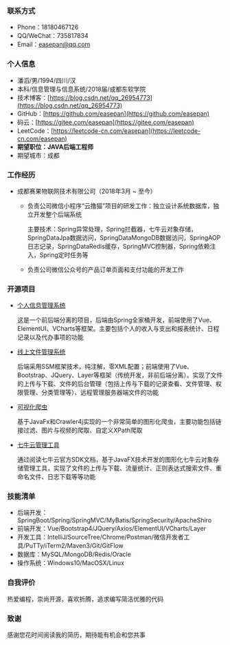 ### 联系方式

- Phone：18180467126
- QQ/WeChat：735817834
- Email：easepan@qq.com

### 个人信息

- 潘滔/男/1994/四川/汉
- 本科/信息管理与信息系统/2018届/成都东软学院
- 技术博客：[https://blog.csdn.net/qq_26954773](https://blog.csdn.net/qq_26954773)
- GitHub：[https://github.com/easepan](https://github.com/easepan)
- 码云：[https://gitee.com/easepan](https://gitee.com/easepan)
- LeetCode：[https://leetcode-cn.com/easepan](https://leetcode-cn.com/easepan)
- **期望职位：JAVA后端工程师**
- 期望城市：成都

### 工作经历

- 成都赛果物联网技术有限公司（2018年3月 ~ 至今）

	- 负责公司微信小程序“云撸猫”项目的研发工作：独立设计系统数据库，独立开发整个后端系统

		主要技术：Spring异常处理，Spring拦截器，七牛云对象存储，SpringDataJpa数据访问，SpringDataMongoDB数据访问，SpringAOP日志记录，SpringDataRedis缓存，SpringMVC控制器，Spring依赖注入，Spring定时任务等

	- 负责公司微信公众号的产品订单页面和支付功能的开发工作

### 开源项目

- [个人信息管理系统](https://gitee.com/code4everything/wanna-spring)

	这是一个前后端分离的项目，后端由Spring全家桶开发，前端使用了Vue、ElementUI、VCharts等框架。主要包括个人的收入与支出和报表统计、日程记录以及代办事项的功能

- [线上文件管理系统](https://gitee.com/code4everything/efo)

	后端采用SSM框架技术，纯注解，零XML配置；前端使用了Vue、Bootstrap、JQuery、Layer等框架（传统开发，非前后端分离）。实现了文件的上传与下载、文件的后台管理（包括上传与下载的记录查看、文件管理、权限管理、分类管理等）、远程管理服务器端文件的功能

- [可视化爬虫](https://gitee.com/code4everything/visual-spider)

	基于JavaFx和Crawler4j实现的一个非常简单的图形化爬虫，主要功能包括链接过滤、图片与视频的爬取、自定义XPath爬取

- [七牛云管理工具](https://gitee.com/code4everything/qiniu)

	通过阅读七牛云官方SDK文档，基于JavaFX技术开发的图形化七牛云对象存储管理工具，实现了文件的上传与下载、流量统计、正则表达式搜索文件、重命名文件、日志下载等等功能

### 技能清单

- 后端开发：SpringBoot/Spring/SpringMVC/MyBatis/SpringSecurity/ApacheShiro
- 前端开发：Vue/Bootstrap4/JQuery/Axios/ElementUI/VCharts/Layer
- 开发工具：IntelliJ/SourceTree/Chrome/Postman/微信开发者工具/PuTTy/iTerm2/Maven3/Git/GitFlow
- 数据库：MySQL/MongoDB/Redis/Oracle
- 操作系统：Windows10/MacOSX/Linux

### 自我评价

热爱编程，崇尚开源，喜欢折腾，追求编写简洁优雅的代码

### 致谢 

感谢您花时间阅读我的简历，期待能有机会和您共事